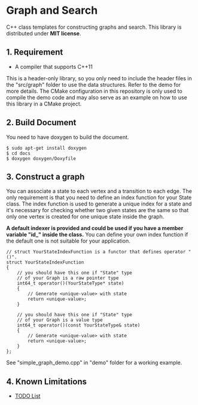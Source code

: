 # Graph and Search

C++ class templates for constructing graphs and search. This library is distributed under **MIT license**.

## 1. Requirement

* A compiler that supports C++11

This is a header-only library, so you only need to include the header files in the "src/graph" folder to use the data structures. Refer to the demo for more details. The CMake configuration in this repository is only used to compile the demo code and may also serve as an example on how to use this library in a CMake project.

## 2. Build Document

You need to have doxygen to build the document.

```
$ sudo apt-get install doxygen
$ cd docs
$ doxygen doxygen/Doxyfile
```

## 3. Construct a graph

You can associate a state to each vertex and a transition to each edge. The only requirement is that you need to define an index function for your State class. The index function is used to generate a unique index for a state and it's necessary for checking whether two given states are the same so that only one vertex is created for one unique state inside the graph.

**A default indexer is provided and could be used if you have a member variable "id_" inside the class.** You can define your own index function if the default one is not suitable for your application.

```
// struct YourStateIndexFunction is a functor that defines operator "()". 
struct YourStateIndexFunction
{
    // you should have this one if "State" type 
    // of your Graph is a raw pointer type
    int64_t operator()(YourStateType* state)
    {
        // Generate <unique-value> with state
        return <unique-value>;
    }

    // you should have this one if "State" type 
    // of your Graph is a value type
    int64_t operator()(const YourStateType& state)
    {
        // Generate <unique-value> with state
        return <unique-value>;
    }
};
```

See "simple_graph_demo.cpp" in "demo" folder for a working example.

## 4. Known Limitations

* [TODO List](./TODO.md)


